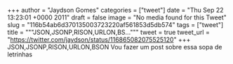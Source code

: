 
+++
author = "Jaydson Gomes"
categories = ["tweet"]
date = "Thu Sep 22 13:23:01 +0000 2011"
draft = false
image = "No media found for this Tweet"
slug = "116b54ab6d370135003723220af561853d5db574"
tags = ["tweet"]
title = """JSON,JSONP,RISON,URLON,BS..."""
tweet = true
tweet_url = "https://twitter.com/jaydson/status/116865082075525120"
+++
JSON,JSONP,RISON,URLON,BSON Vou fazer um post sobre essa sopa de letrinhas
